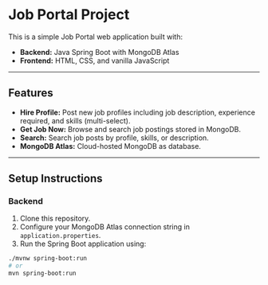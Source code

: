 # Job Portal Project

This is a simple Job Portal web application built with:

- **Backend:** Java Spring Boot with MongoDB Atlas
- **Frontend:** HTML, CSS, and vanilla JavaScript

---

## Features

- **Hire Profile:** Post new job profiles including job description, experience required, and skills (multi-select).
- **Get Job Now:** Browse and search job postings stored in MongoDB.
- **Search:** Search job posts by profile, skills, or description.
- **MongoDB Atlas:** Cloud-hosted MongoDB as database.

---

## Setup Instructions

### Backend

1. Clone this repository.
2. Configure your MongoDB Atlas connection string in `application.properties`.
3. Run the Spring Boot application using:

```bash
./mvnw spring-boot:run
# or
mvn spring-boot:run
